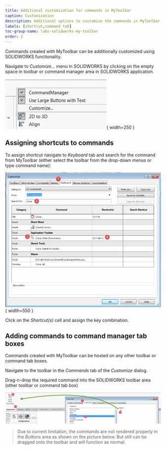 ```yaml
---
title: Additional customization for commands in MyToolbar
caption: Customization
description: Additional options to customize the commands in MyToolbar (adding to command tab boxes, assigning shortcuts, etc.)
labels: [shortcut,command tab]
toc-group-name: labs-solidworks-my-toolbar
order: 2
---
```

Commands created with MyToolbar can be additionally customized using SOLIDWORKS functionality.

Navigate to *Customize...* menu in SOLIDWORKS by clicking on the empty space in toolbar or command manager area in SOLIDWORKS application.

![SOLIDWORKS customize menu](solidworks-customize.png){ width=250 }

## Assigning shortcuts to commands

To assign shortcut navigate to *Keyboard* tab and search for the command from MyToolbar (either select the toolbar from the drop-down menus or type command name):

![Shortcut assigned to macro button](command-shortcut.png){ width=550 }

Click on the *Shortcut(s)* cell and assign the key combination.

## Adding commands to command manager tab boxes

Commands created with MyToolbar can be hosted on any other toolbar or command tab boxes. 

Navigate to the toolbar in the *Commands* tab of the *Customize* dialog.

Drag-n-drop the required command into the SOLIDWORKS toolbar area (other toolbar or command tab box)

![Adding macro button to command tab box](drag-n-drop-command.png)

> Due to current limitation, the commands are not rendered properly in the *Buttons* area as shown on the picture below. But still can be dragged onto the toolbar and will function as normal.